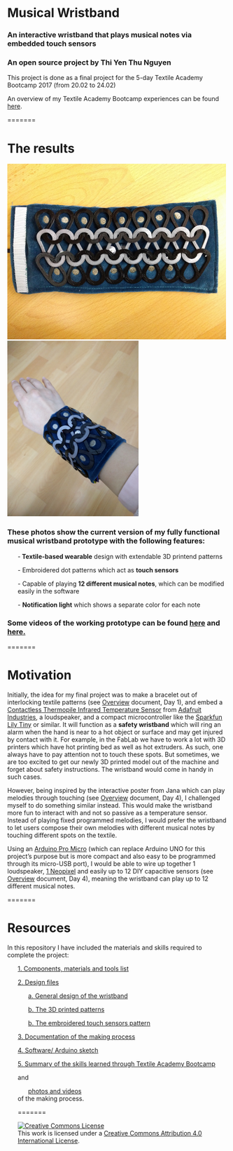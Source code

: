 # Musical Wristband
### An interactive wristband that plays musical notes via embedded touch sensors
### An open source project by Thi Yen Thu Nguyen

This project is done as a final project for the 5-day Textile Academy Bootcamp 2017 (from 20.02 to 24.02)

An overview of my Textile Academy Bootcamp experiences can be found <a href="/Textile_Bootcamp_Overview.pdf">here</a>.

=======

<h1> The results </h1>

<img src="/Media/Photo%206.4.jpg" width="500" height="400">
<img src="/Media/Photo%206.6.jpg" width="300" height="400">

<h3>These photos show the current version of my fully functional musical wristband prototype with the following features:</h3>

<ul><p>-<b> Textile-based wearable</b> design with extendable 3D printend patterns</p></ul>
<ul><p>- Embroidered dot patterns which act as <b>touch sensors</b> </p></ul>
<ul><p>- Capable of playing <b>12 different musical notes</b>, which can be modified easily in the software </p></ul>
<ul><p>- <b>Notification light</b> which shows a separate color for each note </p></ul>

<h3>Some videos of the working prototype can be found <a href="https://drive.google.com/open?id=1Z6S9Ow4DFeNC1pcFJgWmBOpGZVO2vQA2ew">here</a> and <a href="https://drive.google.com/open?id=1La1Y-eIfwR8ZsLkto_pnXsW72Wj5l-rd9Q">here.</a></h3>

=======

<h1> Motivation </h1>

Initially, the idea for my final project was to make a bracelet out of interlocking textile patterns (see <a href="/Textile_Bootcamp_Overview.pdf">Overview</a> document, Day 1), and embed a <a href="https://www.adafruit.com/products/2023">Contactless Thermopile Infrared Temperature Sensor</a> from <a href="https://www.adafruit.com/">Adafruit Industries</a>, a loudspeaker, and a compact microcontroller like the <a href="https://www.sparkfun.com/products/10899">Sparkfun Lily Tiny</a> or similar. It will function as a <b>safety wristband</b> which will ring an alarm when the hand is near to a hot object or surface and may get injured by contact with it. For example, in the FabLab we have to work a lot with 3D printers which have hot printing bed as well as hot extruders. As such, one always have to pay attention not to touch these spots. But sometimes, we are too excited to get our newly 3D printed model out of the machine and forget about safety instructions. The wristband would come in handy in such cases.


However, being inspired by the interactive poster from Jana which can play melodies through touching (see <a href="/Textile_Bootcamp_Overview.pdf">Overview</a> document, Day 4), I challenged myself to do something similar instead. This would make the wristband more fun to interact with and not so passive as a temperature sensor. Instead of playing fixed programmed melodies, I would prefer the wristband to let users compose their own melodies with different musical notes by touching different spots on the textile. 


Using an <a href="http://www.exp-tech.de/pro-micro-5v-16mhz">Arduino Pro Micro</a> (which can replace Arduino UNO for this project’s purpose but is more compact and also easy to be programmed through its micro-USB port), I would be able to wire up together 1 loudspeaker, <a href="https://www.adafruit.com/category/168">1 Neopixel</a> and easily up to 12 DIY capacitive sensors (see <a href="/Overview.pdf">Overview</a> document, Day 4), meaning the wristband can play up to 12 different musical notes.


=======

<h1> Resources </h1>

In this repository I have included the materials and skills required to complete the project:
<ul> <a href="/BOM.xlsx">1. Components, materials and tools list</a></ul>
<ul> <a href="/Design%20files">2. Design files</a></ul>
<ul> <ul> <a href="/Design%20files/Bracelet-design-rev0.2.ai">a. General design of the wristband</a></ul></ul>
<ul> <ul> <a href="/Design%20files/ScalePattern1mm.stl">b. The 3D printed patterns</a></ul></ul>
<ul> <ul> <a href="/Design%20files/Embroidery-Pattern">b. The embroidered touch sensors pattern</a></ul></ul>
<ul> <a href="/Project documentation.txt">3. Documentation of the making process</a></ul>
<ul> <a href="/Arduino%20Sketch">4. Software/ Arduino sketch</a></ul>
<ul> <a href="/Textile_Bootcamp_Overview.pdf">5. Summary of the skills learned through Textile Academy Bootcamp</a>

and <ul> <a href="/Media">photos and videos</a></ul> of the making process.

=======



<a rel="license" href="http://creativecommons.org/licenses/by/4.0/"><img alt="Creative Commons License" style="border-width:0" src="https://i.creativecommons.org/l/by/4.0/88x31.png" /></a><br />This work is licensed under a <a rel="license" href="http://creativecommons.org/licenses/by/4.0/">Creative Commons Attribution 4.0 International License</a>.

